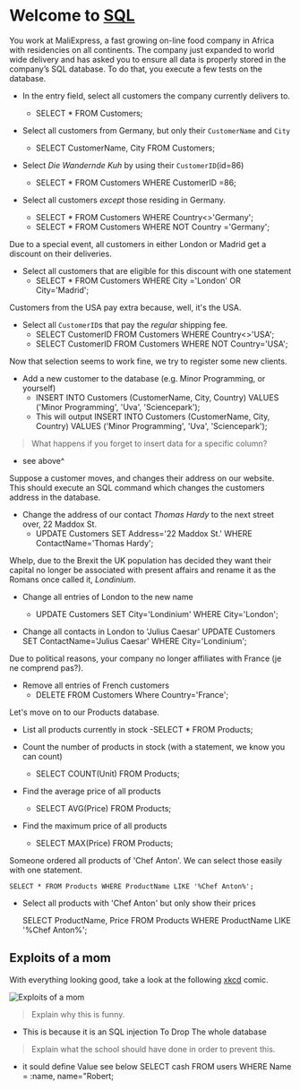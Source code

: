 # Welcome to [SQL](https://github.com/maaker48/Oefententamen/blob/master/SQL.md)

You work at MaliExpress, a fast growing on-line food company in Africa with residencies on all continents. The company just expanded to world wide delivery and has asked you to ensure all data is properly stored in the company’s SQL database. To do that, you execute a few tests on the database.

- In the entry field, select all customers the company currently delivers to.
    - SELECT * FROM Customers;

- Select all customers from Germany, but only their `CustomerName` and `City`
	- SELECT CustomerName, City
	FROM Customers;


- Select _Die Wandernde Kuh_ by using their `CustomerID`(id=86)
    - SELECT * 
    FROM Customers
    WHERE CustomerID =86;


- Select all customers _except_ those residing in Germany.
    - SELECT * FROM Customers WHERE Country<>'Germany';
    - SELECT * FROM Customers WHERE NOT Country ='Germany';
    

Due to a special event, all customers in either London or Madrid get a discount on their deliveries.

- Select all customers that are eligible for this discount with one statement
    - SELECT * FROM Customers WHERE City ='London' OR City='Madrid';

Customers from the USA pay extra because, well, it's the USA.

- Select all `CustomerID`s that pay the _regular_ shipping fee.
    - SELECT CustomerID FROM Customers WHERE Country<>'USA';
    - SELECT CustomerID FROM Customers WHERE NOT Country='USA';

Now that selection seems to work fine, we try to register some new clients.

- Add a new customer to the database (e.g. Minor Programming, or yourself)
    - INSERT INTO Customers (CustomerName, City, Country) VALUES ('Minor Programming', 'Uva', 'Sciencepark');
    - This will output INSERT INTO Customers (CustomerName, City, Country) VALUES ('Minor Programming', 'Uva', 'Sciencepark');

> What happens if you forget to insert data for a specific column?
 - see above^

Suppose a customer moves, and changes their address on our website. This should execute an SQL command which changes the customers address in the database.

- Change the address of our contact _Thomas Hardy_ to the next street over, 22 Maddox St.
    - UPDATE Customers SET Address='22 Maddox St.' WHERE ContactName='Thomas Hardy';

Whelp, due to the Brexit the UK population has decided they want their capital no longer be associated with present affairs and rename it as the Romans once called it, _Londinium_.

- Change all entries of London to the new name
    - UPDATE Customers SET City='Londinium' WHERE City='London';

- Change all contacts in London to 'Julius Caesar'
    UPDATE Customers SET ContactName='Julius Caesar' WHERE City='Londinium';

Due to political reasons, your company no longer affiliates with France (je ne comprend pas?).

- Remove all entries of French customers
    - DELETE FROM Customers Where Country='France';

Let's move on to our Products database.

- List all products currently in stock
    -SELECT * FROM Products;

- Count the number of products in stock (with a statement, we know you can count)
    - SELECT COUNT(Unit) FROM Products;

- Find the average price of all products
    - SELECT AVG(Price) FROM Products;

- Find the maximum price of all products
    - SELECT MAX(Price) FROM Products;

Someone ordered all products of 'Chef Anton'. We can select those easily with one statement.  

    SELECT * FROM Products WHERE ProductName LIKE '%Chef Anton%'; 

- Select all products with 'Chef Anton' but only show their prices  

    SELECT ProductName, Price FROM Products WHERE ProductName LIKE '%Chef Anton%'; 

## Exploits of a mom

With everything looking good, take a look at the following [xkcd](https://xkcd.com/) comic.

![Exploits of a mom](https://imgs.xkcd.com/comics/exploits_of_a_mom.png)

> Explain why this is funny.
- This is because it is an SQL injection To Drop The whole database

> Explain what the school should have done in order to prevent this.
- it sould define Value see below
        SELECT cash
        FROM users
        WHERE Name = :name,
        name="Robert;
